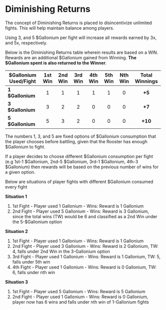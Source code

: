 # **Diminishing Returns**

The concept of Diminishing Returns is placed to disincentivize unlimited fights. This will help maintain balance among players.

Using 3, and 5 $Gallonium per fight will increase all rewards earned by 3x, and 5x, respectively.

Below is the Diminishing Returns table wherein results are based on a WIN. Rewards are an additional $Gallonium gained from Winning. **The $Gallonium spent is also returned to the Winner**.

| **$Gallonium Used/Fight** | **1st Win** | **2nd Win** | **3rd Win** | **4th Win** | **5th Win** | **Nth Win** | **Total Winnings** |
| ------------------------- | :---------: | :---------: | :---------: | :---------: | :---------: | :---------: | :----------------: |
| **1 $Gallonium**          |      1      |      1      |      1      |      1      |      1      |      0      |       **+5**       |
| **3 $Gallonium**          |      3      |      2      |      2      |      0      |      0      |      0      |       **+7**       |
| **5 $Gallonium**          |      5      |      3      |      2      |      0      |      0      |      0      |      **+10**       |

The numbers 1, 3, and 5 are fixed options of $Gallonium consumption that the player chooses before battling, given that the Rooster has enough $Gallonium to fight.

If a player decides to choose different $Gallonium consumption per fight (e.g 1st-1 $Gallonium, 2nd-5 $Gallonium, 3rd-1 $Gallonium, 4th-3 $Gallonium) then rewards will be based on the previous number of wins for a given option.

Below are situations of player fights with different $Gallonium consumed every fight

**Situation 1**

1. 1st Fight - Player used 1 Gallonium - Wins: Reward is 1 Gallonium
2. 2nd Fight - Player used 5 Gallonium - Wins: Reward is 3 Gallonium, since the total wins (TW) would be 6 and classified as a 2nd Win under the 5-$Gallonium option

**Situation 2**

1. 1st Fight - Player used 1 Gallonium - Wins: Reward is 1 Gallonium
2. 2nd Fight - Player used 3 Gallonium - Wins: Reward is 2 Gallonium, TW: 4, falls under 2nd Win in the 3-Gallonium option
3. 3rd Fight - Player used 1 Gallonium - Wins: Reward is 1 Gallonium, TW: 5, falls under 5th win
4. 4th Fight - Player used 1 Gallonium - Wins: Reward is 0 Gallonium, TW: 6, falls under nth win

**Situation 3**

1. 1st Fight - Player used 5 Gallonium - Wins: Reward is 5 Gallonium
2. 2nd Fight - Player used 1 Gallonium - Wins: Reward is 0 Gallonium, player now has 6 wins and falls under nth win of 1-Gallonium fights
